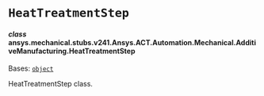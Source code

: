 # `HeatTreatmentStep`



#### *class* ansys.mechanical.stubs.v241.Ansys.ACT.Automation.Mechanical.AdditiveManufacturing.HeatTreatmentStep

Bases: [`object`](https://docs.python.org/3/library/functions.html#object)

HeatTreatmentStep class.

<!-- !! processed by numpydoc !! -->

